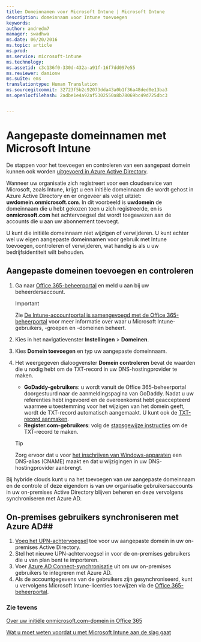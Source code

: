 ```yaml
---
title: Domeinnamen voor Microsoft Intune | Microsoft Intune
description: domeinnaam voor Intune toevoegen
keywords: 
author: andredm7
manager: swadhwa
ms.date: 06/20/2016
ms.topic: article
ms.prod: 
ms.service: microsoft-intune
ms.technology: 
ms.assetid: c3c136f0-330d-432a-a91f-16f7dd097e55
ms.reviewer: damionw
ms.suite: ems
translationtype: Human Translation
ms.sourcegitcommit: 32723f5b2c92073dda43a0b1f36a48ded0e13ba3
ms.openlocfilehash: 2adbe1e4a92af5302550a8b78069bc49d725dbc3


---
```




# Aangepaste domeinnamen met Microsoft Intune

De stappen voor het toevoegen en controleren van een aangepast domein kunnen ook worden [uitgevoerd in Azure Active Directory](https://azure.microsoft.com/en-us/documentation/articles/active-directory-add-domain/).

Wanneer uw organisatie zich registreert voor een cloudservice van Microsoft, zoals Intune, krijgt u een initiële domeinnaam die wordt gehost in Azure Active Directory en er ongeveer als volgt uitziet: **uwdomein.onmicrosoft.com**. In dit voorbeeld is **uwdomein** de domeinnaam die u hebt gekozen toen u zich registreerde, en is **onmicrosoft.com** het achtervoegsel dat wordt toegewezen aan de accounts die u aan uw abonnement toevoegt.

U kunt die initiële domeinnaam niet wijzigen of verwijderen. U kunt echter wel uw eigen aangepaste domeinnamen voor gebruik met Intune toevoegen, controleren of verwijderen, wat handig is als u uw bedrijfsidentiteit wilt behouden.

## Aangepaste domeinen toevoegen en controleren 

1. Ga naar [Office 365-beheerportal](https://portal.office.com/Admin/Default.aspx) en meld u aan bij uw beheerdersaccount.
    > [!IMPORTANT]
    > Zie     [De Intune-accountportal is samengevoegd met de Office 365-beheerportal](https://docs.microsoft.com/en-us/intune/deploy-use/account-portal-merged-with-Office-365) voor meer informatie over waar u Microsoft Intune-gebruikers, -groepen en -domeinen beheert.
2. Kies in het navigatievenster **Instellingen** &gt; **Domeinen**.
3. Kies **Domein toevoegen** en typ uw aangepaste domeinnaam.
4. Het weergegeven dialoogvenster **Domein controleren** bevat de waarden die u nodig hebt om de TXT-record in uw DNS-hostingprovider te maken.
    - **GoDaddy-gebruikers**: u wordt vanuit de Office 365-beheerportal doorgestuurd naar de aanmeldingspagina van GoDaddy. Nadat u uw referenties hebt ingevoerd en de overeenkomst hebt geaccepteerd waarmee u toestemming voor het wijzigen van het domein geeft, wordt de TXT-record automatisch aangemaakt. U kunt ook de [TXT-record aanmaken](https://support.office.com/en-us/article/Create-DNS-records-at-GoDaddy-for-Office-365-f40a9185-b6d5-4a80-bb31-aa3bb0cab48a?ui=en-US&rs=en-US&ad=US).
    - **Register.com-gebruikers**: volg de [stapsgewijze instructies](https://support.office.com/en-us/article/Create-DNS-records-at-Register-com-for-Office-365-55bd8c38-3316-48ae-a368-4959b2c1684e?ui=en-US&rs=en-US&ad=US#BKMK_verify) om de TXT-record te maken.

    > [!TIP] 
    > Zorg ervoor dat u voor [het inschrijven van Windows-apparaten](/Intune/deploy-use/set-up-windows-phone-management-with-microsoft-intune) een DNS-alias (CNAME) maakt en dat u wijzigingen in uw DNS-hostingprovider aanbrengt.

Bij hybride clouds kunt u na het toevoegen van uw aangepaste domeinnaam en de controle of deze eigendom is van uw organisatie gebruikersaccounts in uw on-premises Active Directory blijven beheren en deze vervolgens synchroniseren met Azure AD.

## On-premises gebruikers synchroniseren met Azure AD##

1. [Voeg het UPN-achtervoegsel](https://technet.microsoft.com/en-us/library/cc772007.aspx) toe voor uw aangepaste domein in uw on-premises Active Directory.
2. Stel het nieuwe UPN-achtervoegsel in voor de on-premises gebruikers die u van plan bent te importeren.
3. Voer [Azure AD Connect-synchronisatie](https://azure.microsoft.com/en-us/documentation/articles/active-directory-aadconnect/) uit om uw on-premises gebruikers te integreren met Azure AD.
4. Als de accountgegevens van de gebruikers zijn gesynchroniseerd, kunt u vervolgens Microsoft Intune-licenties toewijzen via de [Office 365-beheerportal](https://portal.office.com/Admin/Default.aspx).

### Zie tevens

[Over uw initiële onmicrosoft.com-domein in Office 365](https://support.office.com/en-us/article/About-your-initial-onmicrosoft-com-domain-in-Office-365-B9FC3018-8844-43F3-8DB1-1B3A8E9CFD5A?ui=en-US&rs=en-US&ad=US)

[Wat u moet weten voordat u met Microsoft Intune aan de slag gaat](what-to-know-before-you-start-microsoft-intune.md)



<!--HONumber=Jul16_HO3-->


